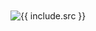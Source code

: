 <img src="{{ include.src }}" alt="{{ include.src }}" style="display:block;width:{{ include.width }}%;max-width:1000px;margin: 10px 0;">
